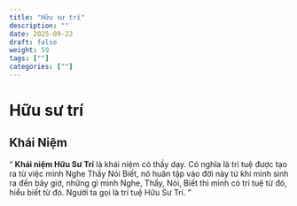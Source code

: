 ```yaml
---
title: "Hữu sư trí"
description: ""
date: 2025-09-22
draft: false
weight: 59
tags: [""]
categories: [""]
---
```


# Hữu sư trí

<!-- **Mã:** 
**Nhóm:**  -->

## Khái Niệm

“
**Khái niệm Hữu Sư Trí** là khái niệm có thầy dạy. Có nghĩa là trí tuệ được tạo ra từ việc mình Nghe Thấy Nói Biết, nó huân tập vào đời này từ khi mình sinh ra đến bây giờ, những gì mình Nghe, Thấy, Nói, Biết thì mình có trí tuệ từ đó, hiểu biết từ đó. Người ta gọi là trí tuệ Hữu Sư Trí.
”